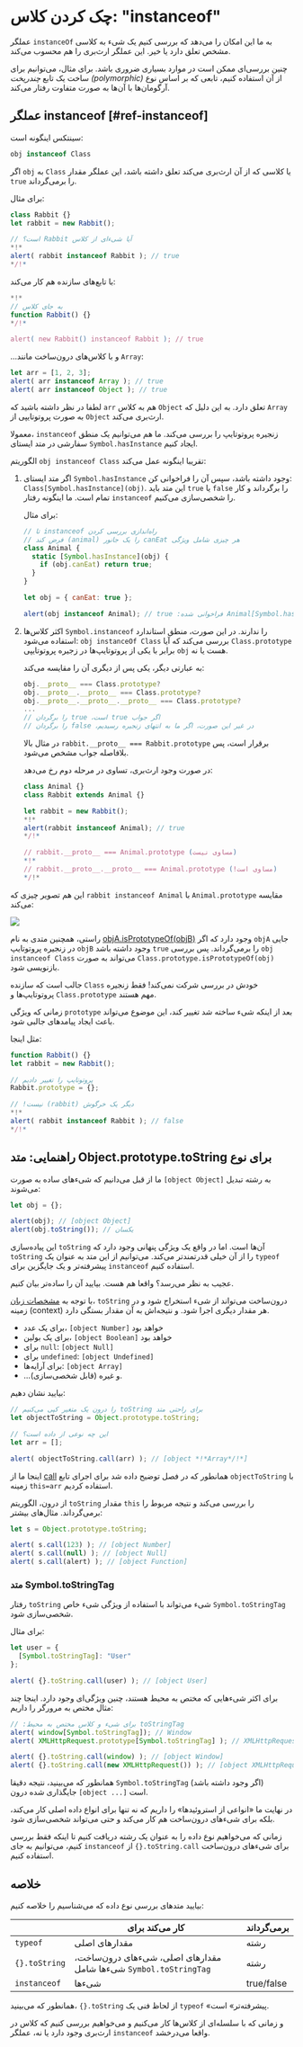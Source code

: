 # چک کردن کلاس: "instanceof"

عملگر `instanceOf` به ما این امکان را می‌دهد که بررسی کنیم یک شیء به کلاسی مشخص تعلق دارد یا خیر. این عملگر ارث‌بری را هم محسوب می‌کند.

چنین بررسی‌ای ممکن است در موارد بسیاری ضروری باشد. برای مثال، می‌توانیم برای ساخت یک تابع *چندریخت (polymorphic)* از آن استفاده کنیم، تابعی که بر اساس نوع آرگومان‌ها با آن‌ها به صورت متفاوت رفتار می‌کند.

## عملگر instanceof [#ref-instanceof]

سینتکس اینگونه است:
```js
obj instanceof Class
```

اگر `obj` به `Class` یا کلاسی که از آن ارث‌بری می‌کند تعلق داشته باشد، این عملگر مقدار `true` را برمی‌گرداند.

برای مثال:

```js run
class Rabbit {}
let rabbit = new Rabbit();

// است؟ Rabbit آیا شیءای از کلاس
*!*
alert( rabbit instanceof Rabbit ); // true
*/!*
```

با تابع‌های سازنده هم کار می‌کند:

```js run
*!*
// به جای کلاس
function Rabbit() {}
*/!*

alert( new Rabbit() instanceof Rabbit ); // true
```

...و با کلاس‌های درون‌ساخت مانند `Array`:

```js run
let arr = [1, 2, 3];
alert( arr instanceof Array ); // true
alert( arr instanceof Object ); // true
```

لطفا در نظر داشته باشید که `arr` هم به کلاس `Object` تعلق دارد. به این دلیل که `Array` به صورت پروتوتایپی از `Object` ارث‌بری می‌کند.

معمولا، `instanceof` زنجیره پروتوتایپ را بررسی می‌کند. ما هم می‌توانیم یک منطق سفارشی در متد ایستای `Symbol.hasInstance` ایجاد کنیم.

الگوریتم `obj instanceof Class` تقریبا اینگونه عمل می‌کند:

1. اگر متد ایستای `Symbol.hasInstance` وجود داشته باشد، سپس آن را فراخوانی کن: `Class[Symbol.hasInstance](obj)`. این متد باید `true` یا `false` را برگرداند و کار تمام است. ما اینگونه رفتار `instanceof` را شخصی‌سازی می‌کنیم.

    برای مثال:

    ```js run
    // تا instanceof راه‌اندازی بررسی کردن
    // فرض کند (animal) را یک جانور canEat هر چیزی شامل ویژگی
    class Animal {
      static [Symbol.hasInstance](obj) {
        if (obj.canEat) return true;
      }
    }

    let obj = { canEat: true };

    alert(obj instanceof Animal); // true :فراخوانی شده Animal[Symbol.hasInstance](obj)
    ```

2. اکثر کلاس‌ها `Symbol.instanceof` را ندارند. در این صورت، منطق استاندارد استفاده می‌شود: `obj instanceOf Class` بررسی می‌کند که آیا `Class.prototype` برابر با یکی از پروتوتایپ‌ها در زجیره پروتوتایپی `obj` هست یا نه.

    به عبارتی دیگر، یکی پس از دیگری آن را مقایسه می‌کند:
    ```js
    obj.__proto__ === Class.prototype?
    obj.__proto__.__proto__ === Class.prototype?
    obj.__proto__.__proto__.__proto__ === Class.prototype?
    ...
    // را برگردان true ،است true اگر جواب
    // را برگردان false ،در غیر این صورت، اگر ما به انتهای زنجیره رسیدیم
    ```

    در مثال بالا `rabbit.__proto__ === Rabbit.prototype` برقرار است، پس بلافاصله جواب مشخص می‌شود.

    در صورت وجود ارث‌بری، تساوی در مرحله دوم رخ می‌دهد:

    ```js run
    class Animal {}
    class Rabbit extends Animal {}

    let rabbit = new Rabbit();
    *!*
    alert(rabbit instanceof Animal); // true
    */!*

    // rabbit.__proto__ === Animal.prototype (مساوی نیست)
    *!*
    // rabbit.__proto__.__proto__ === Animal.prototype (!مساوی است)
    */!*
    ```

این هم تصویر چیزی که `rabbit instanceof Animal` با `Animal.prototype` مقایسه می‌کند:

![](instanceof.svg)

راستی، همچنین متدی به نام [objA.isPrototypeOf(objB)](mdn:js/object/isPrototypeOf) وجود دارد که اگر `objA` جایی در زنجیره پروتوتایپ `objB` وجود داشته باشد `true` را برمی‌گرداند. پس بررسی `obj instanceof Class` می‌تواند به صورت `Class.prototype.isPrototypeOf(obj)` بازنویسی شود.

جالب است که سازنده `Class` خودش در بررسی شرکت نمی‌کند! فقط زنجیره پروتوتایپ‌ها و `Class.prototype` مهم هستند.

زمانی که ویژگی `prototype` بعد از اینکه شیء ساخته شد تغییر کند، این موضوع می‌تواند باعث ایجاد پیامدهای جالبی شود.

مثل اینجا:

```js run
function Rabbit() {}
let rabbit = new Rabbit();

// پروتوتایپ را تغییر دادیم
Rabbit.prototype = {};

// !نیست (rabbit) دیگر یک خرگوش
*!*
alert( rabbit instanceof Rabbit ); // false
*/!*
```

## راهنمایی: متد Object.prototype.toString برای نوع

ما از قبل می‌دانیم که شیءهای ساده به صورت `[object Object]` به رشته تبدیل می‌شوند:

```js run
let obj = {};

alert(obj); // [object Object]
alert(obj.toString()); // یکسان
```

این پیاده‌سازی `toString` آن‌ها است. اما در واقع یک ویژگی پنهانی وجود دارد که `toString` را از آن خیلی قدرتمندتر می‌کند. می‌توانیم از این متد به عنوان یک `typeof` پیشرفته‌تر و یک جایگزین برای `instanceof` استفاده کنیم.

عجیب به نظر می‌رسد؟ واقعا هم هست. بیایید آن را ساده‌تر بیان کنیم.

با توجه به [مشخصات زبان](https://tc39.github.io/ecma262/#sec-object.prototype.tostring)، `toString` درون‌ساخت می‌تواند از شیء استخراج شود و در زمینه (context) هر مقدار دیگری اجرا شود. و نتیجه‌اش به آن مقدار بستگی دارد.

- برای یک عدد، `[object Number]` خواهد بود
- برای یک بولین، `[object Boolean]` خواهد بود
- برای `null`: `[object Null]`
- برای `undefined`: `[object Undefined]`
- برای آرایه‌ها: `[object Array]`
- ...و غیره (قابل شخصی‌سازی).

بیایید نشان دهیم:

```js run
// را درون یک متغیر کپی می‌کنیم toString برای راحتی متد 
let objectToString = Object.prototype.toString;

// این چه نوعی از داده است؟
let arr = [];

alert( objectToString.call(arr) ); // [object *!*Array*/!*]
```

اینجا ما از [call](mdn:js/function/call) همانطور که در فصل [](info:call-apply-decorators) توضیح داده شد برای اجرای تابع `objectToString` با زمینه `this=arr` استفاده کردیم.

از درون، الگوریتم `toString` مقدار `this` را بررسی می‌کند و نتیجه مربوط را برمی‌گرداند. مثال‌های بیشتر:

```js run
let s = Object.prototype.toString;

alert( s.call(123) ); // [object Number]
alert( s.call(null) ); // [object Null]
alert( s.call(alert) ); // [object Function]
```

### متد Symbol.toStringTag

رفتار `toString` شیء می‌تواند با استفاده از ویژگی شیء خاص `Symbol.toStringTag` شخصی‌سازی شود.

برای مثال:

```js run
let user = {
  [Symbol.toStringTag]: "User"
};

alert( {}.toString.call(user) ); // [object User]
```

برای اکثر شیءهایی که مختص به محیط هستند، چنین ویژگی‌ای وجود دارد. اینجا چند مثال مختص به مرورگر را داریم:

```js run
// :برای شیء و کلاس مختص به محیط toStringTag
alert( window[Symbol.toStringTag]); // Window
alert( XMLHttpRequest.prototype[Symbol.toStringTag] ); // XMLHttpRequest

alert( {}.toString.call(window) ); // [object Window]
alert( {}.toString.call(new XMLHttpRequest()) ); // [object XMLHttpRequest]
```

همانطور که می‌بینید، نتیجه دقیقا `Symbol.toStringTag` (اگر وجود داشته باشد) جایگذاری شده درون `[object ...]` است.

در نهایت ما «انواعی از استروئیدها» را داریم که نه تنها برای انواع داده اصلی کار می‌کند، بلکه برای شیءهای درون‌ساخت هم کار می‌کند و حتی می‌تواند شخصی‌سازی شود.

زمانی که می‌خواهیم نوع داده را به عنوان یک رشته دریافت کنیم تا اینکه فقط بررسی کنیم، می‌توانیم به جای `instanceof` از `{}.toString.call` برای شیءهای درون‌ساخت استفاده کنیم.

## خلاصه

بیایید متدهای بررسی نوع داده که می‌شناسیم را خلاصه کنیم:

|               | کار می‌کند برای   |  برمی‌گرداند      |
|---------------|-------------|---------------|
| `typeof`      | مقدارهای اصلی  |  رشته       |
| `{}.toString` | مقدارهای اصلی، شیءهای درون‌ساخت، شیءها شامل `Symbol.toStringTag`   |       رشته |
| `instanceof`  | شیءها     |  true/false   |

همانطور که می‌بینید، `{}.toString` از لحاظ فنی یک `typeof` «پیشرفته‌تر» است.

و زمانی که با سلسله‌ای از کلاس‌ها کار می‌کنیم و می‌خواهیم بررسی کنیم که کلاس در ارث‌بری وجود دارد یا نه، عملگر `instanceof` واقعا می‌درخشد.
